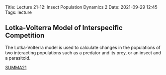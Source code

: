 Title: Lecture 21-12: Insect Population Dynamics 2
Date: 2021-09-29 12:45
Tags: lecture

## Lotka-Volterra Model of Interspecific Competition

The Lotka-Volterra model is used to calculate changes in the populations of two interacting populations
such as a predator and its prey, or an insect and a parasitoid.

[SUMMA21](https://aubreymoore.github.io/SUMMA21)
